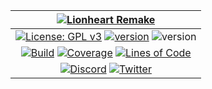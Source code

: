 | [![Lionheart Remake](https://lionheart.b3dgs.com/assets/title.png)](https://lionheart.b3dgs.com)
| :---:
| [![License: GPL v3](https://img.shields.io/badge/license-GPL%20v3-blue.svg)](https://www.gnu.org/licenses/gpl-3.0) [![version](https://img.shields.io/badge/version-1.2.0-blue)](https://github.com/b3dgs/lionheart-remake/releases/tag/v1.2.0) ![version](https://img.shields.io/badge/platform-windows%20%7C%20linux%20%7C%20android-lightgrey)
| [![Build](https://github.com/b3dgs/lionheart-remake/actions/workflows/build.yml/badge.svg?branch=master)](https://github.com/b3dgs/lionheart-remake/actions/workflows/build.yml) [![Coverage](https://sonarcloud.io/api/project_badges/measure?project=b3dgs_lionheart-remake&metric=coverage)](https://sonarcloud.io/summary/new_code?id=b3dgs_lionheart-remake) [![Lines of Code](https://sonarcloud.io/api/project_badges/measure?project=b3dgs_lionheart-remake&metric=ncloc)](https://sonarcloud.io/summary/new_code?id=b3dgs_lionheart-remake)
| [![Discord](https://img.shields.io/badge/Discord-7289DA?style=for-the-badge&logo=discord&logoColor=white)](https://discord.gg/sNangenE6M) [![Twitter](https://img.shields.io/badge/Twitter-1DA1F2?style=for-the-badge&logo=twitter&logoColor=white)](https://twitter.com/b3dgs)
